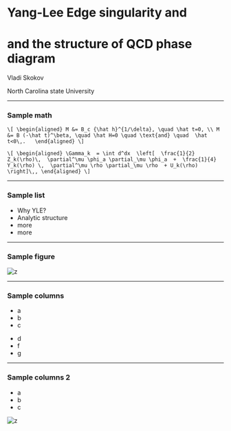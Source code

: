 # Yang-Lee Edge singularity and <!-- .element: class="r-fit-text" -->

# and the structure of QCD phase diagram <!-- .element: class="r-fit-text" -->

Vladi Skokov

North Carolina state University

---

### Sample math

`\[
    \begin{aligned}
        M &= B_c {\hat h}^{1/\delta}, \quad \hat t=0, \\
        M &= B (-\hat t)^\beta, \quad \hat H=0 \quad \text{and} \quad  \hat t<0\,.  
    \end{aligned}
\]`<!-- .element: class="r-fit-text" -->

`\[
    \begin{aligned}
    \Gamma_k  = \int d^dx  \left[  \frac{1}{2} Z_k(\rho)\,  \partial^\mu \phi_a \partial_\mu \phi_a  +  \frac{1}{4} Y_k(\rho) \,  \partial^\mu \rho \partial_\mu \rho  + U_k(\rho) \right]\,,
    \end{aligned}
\]`<!-- .element: class="r-fit-text" -->

---

### Sample list

- Why YLE?
- Analytic structure
- more
- more

---

### Sample figure

![z](https://inspirehep.net/files/66674c85c2204835d6588978249abf9d)<!-- .element: class="r-fit-text" -->

---

### Sample columns 


<div class="container">

<div class="col" data-markdown>
    
- a
- b 
- c
    
</div>

<div class="col" data-markdown>
    
- d
- f
- g
  
</div>
</div>


---

### Sample columns 2


<div class="half-part" data-markdown>
    
- a
- b 
- c
    
</div>

<div class="half-part" data-markdown>
    
![z](https://inspirehep.net/files/66674c85c2204835d6588978249abf9d)
</div>




